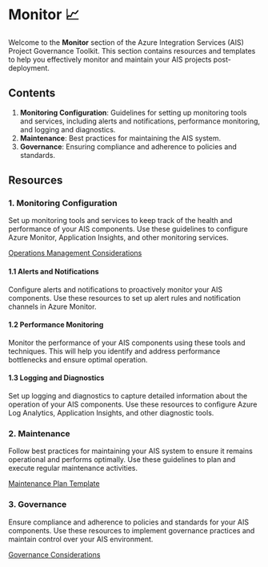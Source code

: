 # Monitor 📈

Welcome to the **Monitor** section of the Azure Integration Services (AIS) Project Governance Toolkit. This section contains resources and templates to help you effectively monitor and maintain your AIS projects post-deployment.

## Contents

1. **Monitoring Configuration**: Guidelines for setting up monitoring tools and services, including alerts and notifications, performance monitoring, and logging and diagnostics.
2. **Maintenance**: Best practices for maintaining the AIS system.
3. **Governance**: Ensuring compliance and adherence to policies and standards.

## Resources

### 1. Monitoring Configuration
Set up monitoring tools and services to keep track of the health and performance of your AIS components. Use these guidelines to configure Azure Monitor, Application Insights, and other monitoring services.

[Operations Management Considerations](https://learn.microsoft.com/en-us/azure/cloud-adoption-framework/scenarios/app-platform/integration-services/management)

#### 1.1 Alerts and Notifications
Configure alerts and notifications to proactively monitor your AIS components. Use these resources to set up alert rules and notification channels in Azure Monitor.

#### 1.2 Performance Monitoring
Monitor the performance of your AIS components using these tools and techniques. This will help you identify and address performance bottlenecks and ensure optimal operation.

#### 1.3 Logging and Diagnostics
Set up logging and diagnostics to capture detailed information about the operation of your AIS components. Use these resources to configure Azure Log Analytics, Application Insights, and other diagnostic tools.

### 2. Maintenance
Follow best practices for maintaining your AIS system to ensure it remains operational and performs optimally. Use these guidelines to plan and execute regular maintenance activities.

[Maintenance Plan Template](Templates/Maintenance_Plan_Template.md)

### 3. Governance
Ensure compliance and adherence to policies and standards for your AIS components. Use these resources to implement governance practices and maintain control over your AIS environment.

[Governance Considerations](https://learn.microsoft.com/en-us/azure/cloud-adoption-framework/scenarios/app-platform/integration-services/governance)